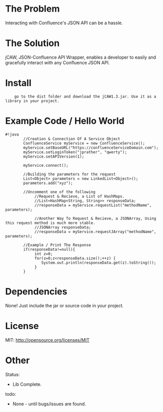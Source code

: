 # The Problem

Interacting with Confluence's JSON API can be a hassle.

# The Solution

jCAW, JSON-Confluence API Wrapper, enables a developer to easily and gracefully interact with any Confluence JSON API.

# Install

        go to the dist folder and download the jCAW1.3.jar. Use it as a library in your project.
        

# Example Code / Hello World


```
#!java
        //Creation & Connection Of A Service Object
        ConfluenceService myService = new ConfluenceService();
        myService.setBaseURL("https://confluenceServiceDomain.com");
        myService.setLoginToken("jprather", "qwerty");
        myService.setAPIVersion(1);
        
        myService.connect();
        
        //Building the parameters for the request
        List<Object> parameters = new LinkedList<Object>();
        parameters.add("xyz");
        
        //Uncomment one of the following
             //Request & Recieve, a List of HashMaps.
             //List<HashMap<String, String>> responseData;
             //responseData = myService.requestList("methodName", parameters);

             //Another Way To Request & Recieve, a JSONArray, Using this request method is much more stable.
             //JSONArray responseData;
             //responseData = myService.requestJArray("methodName", parameters);

        //Example / Print The Response
        if(responseData!=null){
             int z=0;
             for(z=0;z<responseData.size();++z) {
                System.out.println(responseData.get(z).toString());
             }
        }

```


# Dependencies

None! Just include the jar or source code in your project.

# License

MIT: http://opensource.org/licenses/MIT

# Other

Status: 

* Lib Complete.

todo: 

* None - until bugs/issues are found.

